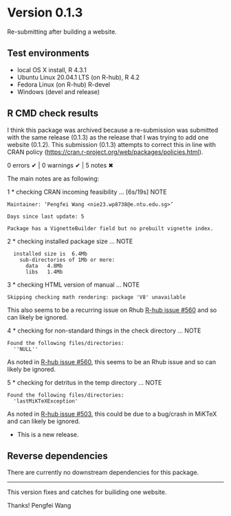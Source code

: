 # Version 0.1.3

Re-submitting after building a website.

## Test environments

-   local OS X install, R 4.3.1
-   Ubuntu Linux 20.04.1 LTS (on R-hub), R 4.2
-   Fedora Linux (on R-hub) R-devel
-   Windows (devel and release)

## R CMD check results

I think this package was archived because a re-submission was submitted with the same release (0.1.3) as the release that I was trying to add one website (0.1.2). This submission (0.1.3) attempts to correct this in line with CRAN policy (<https://cran.r-project.org/web/packages/policies.html>).

0 errors ✔ \| 0 warnings ✔ \| 5 notes ✖

The main notes are as following:

1 \* checking CRAN incoming feasibility ... [6s/19s] NOTE

```         
Maintainer: ‘Pengfei Wang <nie23.wp8738@e.ntu.edu.sg>’

Days since last update: 5
  
Package has a VignetteBuilder field but no prebuilt vignette index.
```

2 \* checking installed package size ... NOTE

```         
  installed size is  6.4Mb
    sub-directories of 1Mb or more:
      data   4.8Mb
      libs   1.4Mb
```

3 \* checking HTML version of manual ... NOTE

```         
Skipping checking math rendering: package 'V8' unavailable
```

This also seems to be a recurring issue on Rhub [R-hub issue #560](https://github.com/r-hub/rhub/issues/548) and so can likely be ignored.

4 \* checking for non-standard things in the check directory ... NOTE

```         
Found the following files/directories:
  ''NULL''
```

As noted in [R-hub issue #560](https://github.com/r-hub/rhub/issues/560), this seems to be an Rhub issue and so can likely be ignored.

5 \* checking for detritus in the temp directory ... NOTE

```         
Found the following files/directories:
  'lastMiKTeXException'
```

As noted in [R-hub issue #503](https://github.com/r-hub/rhub/issues/503), this could be due to a bug/crash in MiKTeX and can likely be ignored.

-   This is a new release.

## Reverse dependencies

There are currently no downstream dependencies for this package.

------------------------------------------------------------------------

This version fixes and catches for builiding one website.

Thanks! Pengfei Wang
